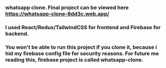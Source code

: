 ### whatsapp clone. Final project can be viewed here https://whatsapp-clone-8dd3c.web.app/

### I used React/Redux/TailwindCSS for frontend and Firebase for backend.

### You won't be able to run this project if you clone it, because i hid my firebase config file for security reasons. For future me reading this, firebase project is called whatsapp-clone.
